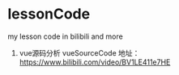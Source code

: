 # lessonCode
my lesson code in bilibili and more

1.  vue源码分析 vueSourceCode
    地址： https://www.bilibili.com/video/BV1LE411e7HE
